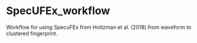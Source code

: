 # SpecUFEx_workflow
Workflow for using SpecuFEx from Holtzman et al. (2018) from waveform to clustered fingerprint. 
